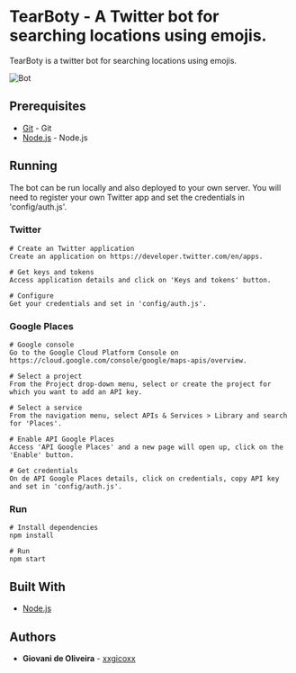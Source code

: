 # TearBoty - A Twitter bot for searching locations using emojis.

TearBoty is a twitter bot for searching locations using emojis.

![Bot](http://i.imgur.com/DFkyqLU.png)

## Prerequisites

* [Git](https://git-scm.com/) - Git
* [Node.js](https://nodejs.org/en/) - Node.js

## Running

The bot can be run locally and also deployed to your own server. You will need to register your own Twitter app and set the credentials in 'config/auth.js'.

### Twitter
````
# Create an Twitter application
Create an application on https://developer.twitter.com/en/apps.

# Get keys and tokens
Access application details and click on 'Keys and tokens' button.

# Configure
Get your credentials and set in 'config/auth.js'.
````

### Google Places
````
# Google console
Go to the Google Cloud Platform Console on https://cloud.google.com/console/google/maps-apis/overview.

# Select a project
From the Project drop-down menu, select or create the project for which you want to add an API key.

# Select a service
From the navigation menu, select APIs & Services > Library and search for 'Places'.

# Enable API Google Places
Access 'API Google Places' and a new page will open up, click on the 'Enable' button.

# Get credentials
On de API Google Places details, click on credentials, copy API key and set in 'config/auth.js'.
````

### Run
````
# Install dependencies
npm install

# Run
npm start
````

## Built With

* [Node.js](https://nodejs.org/en/)

## Authors

* **Giovani de Oliveira** - [xxgicoxx](https://github.com/xxgicoxx)